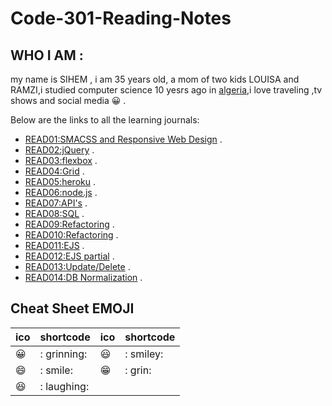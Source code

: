 # Code-301-Reading-Notes

## WHO I AM  :
my name is SIHEM , i am 35 years old, a mom of two kids LOUISA and RAMZI,i studied computer science 10 yesrs ago in [algeria](https://en.wikipedia.org/wiki/Algeria),i love traveling ,tv shows and social media  :grinning: .

Below are the links to all the learning journals:

* [READ01:SMACSS and Responsive Web Design](https://github.com/sisidjidji/301-readings/blob/master/README1.md) .
* [READ02:jQuery](https://github.com/sisidjidji/301-readings/blob/master/README2.MD) .
* [READ03:flexbox](https://github.com/sisidjidji/301-readings/blob/master/README3.MD) .
* [READ04:Grid](https://github.com/sisidjidji/301-readings/blob/master/README4.MD) .
* [READ05:heroku](https://github.com/sisidjidji/301-readings/blob/master/README5.MD) .
* [READ06:node.js](https://github.com/sisidjidji/301-readings/blob/master/README6.MD) .
* [READ07:API's](https://github.com/sisidjidji/301-readings/blob/master/README7.MD) .
* [READ08:SQL](https://github.com/sisidjidji/301-readings/blob/master/README8.MD) .
* [READ09:Refactoring](https://github.com/sisidjidji/301-readings/blob/master/README9.MD) .
* [READ010:Refactoring](https://github.com/sisidjidji/301-readings/blob/master/README10.MD) .
* [READ011:EJS](https://github.com/sisidjidji/301-readings/blob/master/README11.MD) .
* [READ012:EJS partial](https://github.com/sisidjidji/301-readings/blob/master/README12.MD) .
* [READ013:Update/Delete](https://github.com/sisidjidji/301-readings/blob/master/README13.MD) .
* [READ014:DB Normalization](https://github.com/sisidjidji/301-readings/blob/master/README14.MD) .


## Cheat Sheet EMOJI

|ico |	shortcode|	ico	|shortcode|	
|--- |     ----- |  --- |  ------|
|😀	|  : grinning:|	😃 |: smiley:|	
|😄	|     : smile:|   😁|: grin:	|
|😆	|  : laughing:|

